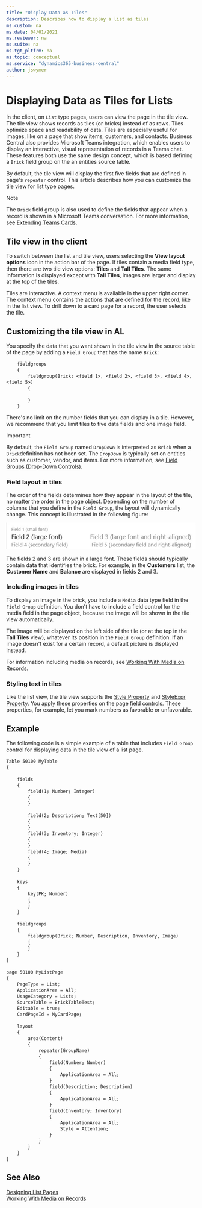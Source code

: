 ```yaml
---
title: "Display Data as Tiles"
description: Describes how to display a list as tiles
ms.custom: na
ms.date: 04/01/2021
ms.reviewer: na
ms.suite: na
ms.tgt_pltfrm: na
ms.topic: conceptual
ms.service: "dynamics365-business-central"
author: jswymer
---
```

# Displaying Data as Tiles for Lists

In the client, on `List` type pages, users can view the page in the tile view. The tile view shows records as tiles (or bricks) instead of as rows. Tiles optimize space and readability of data. Tiles are especially useful for images, like on a page that show items, customers, and contacts. Business Central also provides Microsoft Teams integration, which enables users to display an interactive, visual representation of records in a Teams chat. These features both use the same design concept, which is based defining a `Brick` field group on the an entities source table.

By default, the tile view will display the first five fields that are defined in page's `repeater` control. This article describes how you can customize the tile view for list type pages.

> [!NOTE]
> The `Brick` field group is also used to define the fields that appear when a record is shown in a Microsoft Teams conversation. For more information, see [Extending Teams Cards](devenv-develop-for-teams-cards.md).

## Tile view in the client

To switch between the list and tile view, users selecting the **View layout options** icon in the action bar of the page. If tiles contain a media field type, then there are two tile view options: **Tiles** and **Tall Tiles**. The same information is displayed except with **Tall Tiles**, images are larger and display at the top of the tiles. 

Tiles are interactive. A context menu is available in the upper right corner. The context menu contains the actions that are defined for the record, like in the list view. To drill down to a card page for a record, the user selects the tile.
  

## Customizing the tile view in AL

You specify the data that you want shown in the tile view in the source table of the page by adding a `Field Group` that has the name `Brick`:

```AL
    fieldgroups
    {
        fieldgroup(Brick; <field 1>, <field 2>, <field 3>, <field 4>, <field 5>)
        {
            
        }
    }
```

There's no limit on the number fields that you can display in a tile. However, we recommend that you limit tiles to five data fields and one image field.

> [!IMPORTANT]  
>  By default, the `Field Group` named `DropDown` is interpreted as `Brick` when a `Brick`definition has not been set. The `DropDown` is typically set on entities such as customer, vendor, and items. For more information, see [Field Groups (Drop-Down Controls)](devenv-field-groups.md). 

### Field layout in tiles

The order of the fields determines how they appear in the layout of the tile, no matter the order in the page object. Depending on the number of columns that you define in the `Field Group`, the layout will dynamically change. This concept is illustrated in the following figure:

 ![Brick layout for tablet and phone](media/TabletPhone_BrickLayout-v2.jpg "TabletPhone\BrickLayout")  

The fields 2 and 3 are shown in a large font. These fields should typically contain data that identifies the brick. For example, in the **Customers** list, the **Customer Name** and **Balance** are displayed in fields 2 and 3. 

### Including images in tiles

To display an image in the brick, you include a `Media` data type field in the `Field Group` definition. You don't have to include a field control for the media field in the page object, because the image will be shown in the tile view automatically.

The image will be displayed on the left side of the tile (or at the top in the **Tall Tiles** view), whatever its position in the `Field Group` definition. If an image doesn't exist for a certain record, a default picture is displayed instead.

For information including media on records, see [Working With Media on Records](devenv-working-with-media-on-records.md).

### Styling text in tiles

Like the list view, the tile view supports the [Style Property](properties/devenv-style-property.md) and [StyleExpr Property](properties/devenv-styleexpr-property.md). You apply these properties on the page field controls. These properties, for example, let you mark numbers as favorable or unfavorable. 


## Example
The following code is a simple example of a table that includes `Field Group` control for displaying data in the tile view of a list page.

```AL
Table 50100 MyTable
{

    fields
    {
        field(1; Number; Integer)
        {
        }

        field(2; Description; Text[50])
        {
        }
        field(3; Inventory; Integer)
        {
        }
        field(4; Image; Media)
        {
        }
    }

    keys
    {
        key(PK; Number)
        {
        }
    }

    fieldgroups
    {
        fieldgroup(Brick; Number, Description, Inventory, Image)
        {
        }
    }
}

page 50100 MyListPage
{
    PageType = List;
    ApplicationArea = All;
    UsageCategory = Lists;
    SourceTable = BrickTableTest;
    Editable = true;
    CardPageId = MyCardPage;

    layout
    {
        area(Content)
        {
            repeater(GroupName)
            {
                field(Number; Number)
                {
                    ApplicationArea = All;
                }
                field(Description; Description)
                {
                    ApplicationArea = All;
                }
                field(Inventory; Inventory)
                {
                    ApplicationArea = All;
                    Style = Attention;
                }
            }
        }
    }
}
```
<!-- 
### To display data as tiles  

1.  In the [!INCLUDE[nav_dev_short](includes/nav_dev_short_md.md)], on the **Tools** menu, choose **Object Designer** to open the Object Designer window.  

2.  In **Object Designer**, choose **Tables**, select a table, and then choose the **Design** button to open **Table Designer**. For example, select table **18**, the **Customer** table.  

3.  To open the **Field Groups** window, choose **View**, and then choose **Field Groups**.  

4.  Select the first row in the **Field Groups** window, and in the **Name** field, type **Brick**.  

5.  In the **Field List** window, make a selection from the fields in the source table. Select more rows by using the **Shift** key. Choose the **OK** button to add the fields to the **Field Groups** table.  

6.  Close the windows and then choose **Save and Compile**.  

## Define fields to display in tile view

To specify which fields are included in a tile for a record in a list page object, you use the `Brick` field group name. The following example defines the `Brick` field group that includes two fields of a table object:


```
table 50101 MyTable
{
    DataClassification = ToBeClassified;
    
    
    fields
    
    {
        field(1;MyField1; Integer)
        {
            DataClassification = ToBeClassified;
            
        }
        field(2;MyField2; Integer)
        {
            DataClassification = ToBeClassified;
            
        }
    }

    keys
    {
        key(PK; MyField)
        {
            Clustered = true;
        }
    }

    fieldgroups
    {
        fieldgroup(Brick; MyField1, MyField2)
        {
            
        }
    }

```
-->
## See Also  
[Designing List Pages](devenv-designing-list-pages.md)  
[Working With Media on Records](devenv-working-with-media-on-records.md)  
